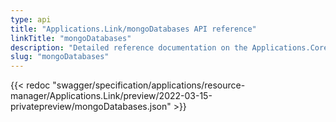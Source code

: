 ```yaml
---
type: api
title: "Applications.Link/mongoDatabases API reference"
linkTitle: "mongoDatabases"
description: "Detailed reference documentation on the Applications.Core/mongoDatabases API"
slug: "mongoDatabases"
---
```


{{< redoc "swagger/specification/applications/resource-manager/Applications.Link/preview/2022-03-15-privatepreview/mongoDatabases.json" >}}
